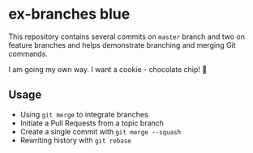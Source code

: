 ex-branches blue
===========

This repository contains several commits on `master` branch and two on feature branches and helps demonstrate branching and merging Git commands.

I am going my own way.  I want a cookie - chocolate chip! :cookie:

## Usage

* Using `git merge` to integrate branches
* Initiate a Pull Requests from a topic branch
* Create a single commit with `git merge --squash`
* Rewriting history with `git rebase`
